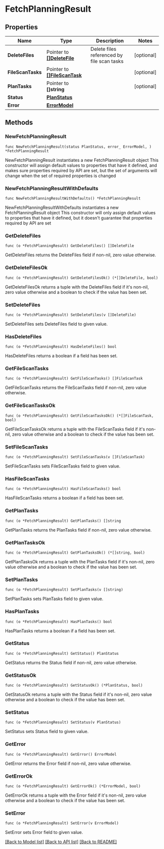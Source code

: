 # FetchPlanningResult

## Properties

Name | Type | Description | Notes
------------ | ------------- | ------------- | -------------
**DeleteFiles** | Pointer to [**[]DeleteFile**](DeleteFile.md) | Delete files referenced by file scan tasks | [optional] 
**FileScanTasks** | Pointer to [**[]FileScanTask**](FileScanTask.md) |  | [optional] 
**PlanTasks** | Pointer to **[]string** |  | [optional] 
**Status** | [**PlanStatus**](PlanStatus.md) |  | 
**Error** | [**ErrorModel**](ErrorModel.md) |  | 

## Methods

### NewFetchPlanningResult

`func NewFetchPlanningResult(status PlanStatus, error_ ErrorModel, ) *FetchPlanningResult`

NewFetchPlanningResult instantiates a new FetchPlanningResult object
This constructor will assign default values to properties that have it defined,
and makes sure properties required by API are set, but the set of arguments
will change when the set of required properties is changed

### NewFetchPlanningResultWithDefaults

`func NewFetchPlanningResultWithDefaults() *FetchPlanningResult`

NewFetchPlanningResultWithDefaults instantiates a new FetchPlanningResult object
This constructor will only assign default values to properties that have it defined,
but it doesn't guarantee that properties required by API are set

### GetDeleteFiles

`func (o *FetchPlanningResult) GetDeleteFiles() []DeleteFile`

GetDeleteFiles returns the DeleteFiles field if non-nil, zero value otherwise.

### GetDeleteFilesOk

`func (o *FetchPlanningResult) GetDeleteFilesOk() (*[]DeleteFile, bool)`

GetDeleteFilesOk returns a tuple with the DeleteFiles field if it's non-nil, zero value otherwise
and a boolean to check if the value has been set.

### SetDeleteFiles

`func (o *FetchPlanningResult) SetDeleteFiles(v []DeleteFile)`

SetDeleteFiles sets DeleteFiles field to given value.

### HasDeleteFiles

`func (o *FetchPlanningResult) HasDeleteFiles() bool`

HasDeleteFiles returns a boolean if a field has been set.

### GetFileScanTasks

`func (o *FetchPlanningResult) GetFileScanTasks() []FileScanTask`

GetFileScanTasks returns the FileScanTasks field if non-nil, zero value otherwise.

### GetFileScanTasksOk

`func (o *FetchPlanningResult) GetFileScanTasksOk() (*[]FileScanTask, bool)`

GetFileScanTasksOk returns a tuple with the FileScanTasks field if it's non-nil, zero value otherwise
and a boolean to check if the value has been set.

### SetFileScanTasks

`func (o *FetchPlanningResult) SetFileScanTasks(v []FileScanTask)`

SetFileScanTasks sets FileScanTasks field to given value.

### HasFileScanTasks

`func (o *FetchPlanningResult) HasFileScanTasks() bool`

HasFileScanTasks returns a boolean if a field has been set.

### GetPlanTasks

`func (o *FetchPlanningResult) GetPlanTasks() []string`

GetPlanTasks returns the PlanTasks field if non-nil, zero value otherwise.

### GetPlanTasksOk

`func (o *FetchPlanningResult) GetPlanTasksOk() (*[]string, bool)`

GetPlanTasksOk returns a tuple with the PlanTasks field if it's non-nil, zero value otherwise
and a boolean to check if the value has been set.

### SetPlanTasks

`func (o *FetchPlanningResult) SetPlanTasks(v []string)`

SetPlanTasks sets PlanTasks field to given value.

### HasPlanTasks

`func (o *FetchPlanningResult) HasPlanTasks() bool`

HasPlanTasks returns a boolean if a field has been set.

### GetStatus

`func (o *FetchPlanningResult) GetStatus() PlanStatus`

GetStatus returns the Status field if non-nil, zero value otherwise.

### GetStatusOk

`func (o *FetchPlanningResult) GetStatusOk() (*PlanStatus, bool)`

GetStatusOk returns a tuple with the Status field if it's non-nil, zero value otherwise
and a boolean to check if the value has been set.

### SetStatus

`func (o *FetchPlanningResult) SetStatus(v PlanStatus)`

SetStatus sets Status field to given value.


### GetError

`func (o *FetchPlanningResult) GetError() ErrorModel`

GetError returns the Error field if non-nil, zero value otherwise.

### GetErrorOk

`func (o *FetchPlanningResult) GetErrorOk() (*ErrorModel, bool)`

GetErrorOk returns a tuple with the Error field if it's non-nil, zero value otherwise
and a boolean to check if the value has been set.

### SetError

`func (o *FetchPlanningResult) SetError(v ErrorModel)`

SetError sets Error field to given value.



[[Back to Model list]](../README.md#documentation-for-models) [[Back to API list]](../README.md#documentation-for-api-endpoints) [[Back to README]](../README.md)


